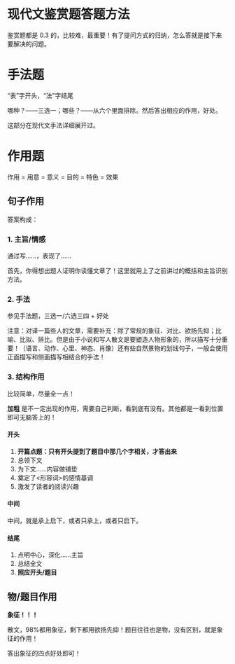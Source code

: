 # 现代文鉴赏题答题方法

鉴赏题都是 0.3 的，比较难，最重要！有了提问方式的归纳，怎么答就是接下来要解决的问题。

# 手法题

“表”字开头，“法”字结尾

哪种？——三选一；哪些？——从六个里面排除。然后答出相应的作用，好处。

这部分在现代文手法详细展开过。

# 作用题

作用 = 用意 = 意义 = 目的 = 特色 = 效果

## 句子作用

答案构成：

### 1. 主旨/情感

通过写……，表现了……

首先，你得想出题人证明你读懂文章了！这里就用上了之前讲过的概括和主旨识别方法。

### 2. 手法

参见手法题，三选一/六选三四 + 好处

注意：对译一篇些人的文章，需要补充：除了常规的象征、对比、欲扬先抑；比喻、比拟、排比。但是由于小说和写人散文是要塑造人物形象的，所以描写十分重要！（语言、动作、心里、神态、肖像）还有些自然景物的划线句子，一般会使用正面描写和侧面描写相结合的手法！

### 3. 结构作用

比较简单，尽量全一点！

**加粗** 是不一定出现的作用，需要自己判断，看到底有没有。其他都是一看到位置即可无脑答上的！

#### 开头

1. **开篇点题：只有开头提到了题目中那几个字相关，才答出来**
2. 总领下文
3. 为下文……内容做铺垫
4. 奠定了<形容词>的感情基调
5. 激发了读者的阅读兴趣

#### 中间

中间，就是承上启下，或者只承上，或者只启下。

#### 结尾

1. 点明中心，深化……主旨
2. 总结全文
3. **照应开头/题目**

## 物/题目作用

**象征！！！**

散文，98%都用象征，剩下都用欲扬先抑！题目往往也是物，没有区别，就是象征的作用！

答出象征的四点好处即可！
